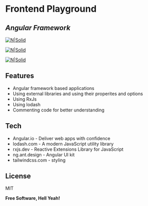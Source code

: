 # Frontend Playground 
## _Angular Framework_

[![N|Solid](https://camo.githubusercontent.com/29026b68c52288230bf32bc2268e47e5c3b81dba23106fb062fcc0541f8e9529/68747470733a2f2f696d672e736869656c64732e696f2f62616467652f416e67756c61722d4444303033313f7374796c653d666f722d7468652d6261646765266c6f676f3d616e67756c6172266c6f676f436f6c6f723d7768697465)](https://nodesource.com/products/nsolid)

[![N|Solid](https://camo.githubusercontent.com/3a0f693cfa032ea4404e8e02d485599bd0d192282b921026e89d271aaa3d7565/68747470733a2f2f696d672e736869656c64732e696f2f62616467652f435353332d3135373242363f7374796c653d666f722d7468652d6261646765266c6f676f3d63737333266c6f676f436f6c6f723d7768697465)](https://nodesource.com/products/nsolid)

[![N|Solid](https://camo.githubusercontent.com/d63d473e728e20a286d22bb2226a7bf45a2b9ac6c72c59c0e61e9730bfe4168c/68747470733a2f2f696d672e736869656c64732e696f2f62616467652f48544d4c352d4533344632363f7374796c653d666f722d7468652d6261646765266c6f676f3d68746d6c35266c6f676f436f6c6f723d7768697465)](https://nodesource.com/products/nsolid)

## Features

- Angular framework based applications  
- Using external libraries and using their properites and options
- Using RxJs 
- Using lodash
- Commenting code for better understanding




## Tech


- Angular.io - Deliver web apps with confidence 
- lodash.com - A modern JavaScript utility library
- rxjs.dev - Reactive Extensions Library for JavaScript
- ng.ant.design - Angular UI kit
- tailwindcss.com - styling

## License

MIT

**Free Software, Hell Yeah!**

